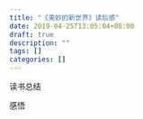 ```yaml
---
title: "《美妙的新世界》读后感"
date: 2019-04-25T13:05:04+08:00
draft: true
description: ""
tags: []
categories: []
---
```


读书总结

感悟

<!--more-->
